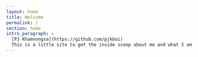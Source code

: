 ```yaml
---
layout: home
title: Welcome
permalink: /
section: home
intro_paragraph: >
  [PJ Khamvongsa](https://github.com/pjkboi)
  This is a little site to get the inside scoop about me and what I am capable of.  
---
```


